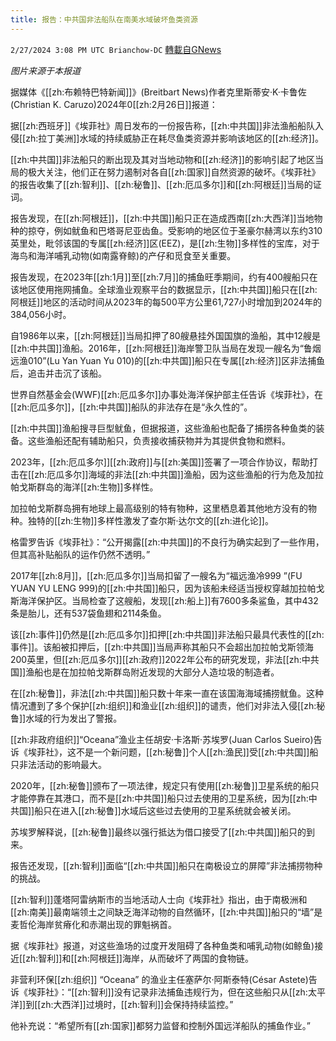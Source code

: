 ```yaml
---
title: 报告：中共国非法船队在南美水域破坏鱼类资源
---
```

`2/27/2024 3:08 PM UTC Brianchow-DC` [轉載自GNews](https://gnews.org/articles/2345908)

*图片来源于本报道*

据媒体《[[zh:布赖特巴特新闻]]》(Breitbart News)作者克里斯蒂安·K·卡鲁佐(Christian K. Caruzo)2024年0[[zh:2月26日]]报道：

据[[zh:西班牙]]《埃菲社》周日发布的一份报告称，[[zh:中共国]]非法渔船船队入侵[[zh:拉丁美洲]]水域的持续威胁正在耗尽鱼类资源并影响该地区的[[zh:经济]]。

[[zh:中共国]]非法船只的断出现及其对当地动物和[[zh:经济]]的影响引起了地区当局的极大关注，他们正在努力遏制对各自[[zh:国家]]自然资源的破坏。《埃菲社》的报告收集了[[zh:智利]]、[[zh:秘鲁]]、[[zh:厄瓜多尔]]和[[zh:阿根廷]]当局的证词。

报告发现，在[[zh:阿根廷]]，[[zh:中共国]]船只正在造成西南[[zh:大西洋]]当地物种的掠夺，例如鱿鱼和巴塔哥尼亚齿鱼。受影响的地区位于圣豪尔赫湾以东约310英里处，毗邻该国的专属[[zh:经济]]区(EEZ)，是[[zh:生物]]多样性的宝库，对于海鸟和海洋哺乳动物(如南露脊鲸)的产仔和觅食至关重要。

报告发现，在2023年[[zh:1月]]至[[zh:7月]]的捕鱼旺季期间，约有400艘船只在该地区使用拖网捕鱼。全球渔业观察平台的数据显示，[[zh:中共国]]船只在[[zh:阿根廷]]地区的活动时间从2023年的每500平方公里61,727小时增加到2024年的384,056小时。

自1986年以来，[[zh:阿根廷]]当局扣押了80艘悬挂外国国旗的渔船，其中12艘是[[zh:中共国]]渔船。2016年，[[zh:阿根廷]]海岸警卫队当局在发现一艘名为“鲁烟远渔010”(Lu Yan Yuan Yu 010)的[[zh:中共国]]船只在专属[[zh:经济]]区非法捕鱼后，追击并击沉了该船。

世界自然基金会(WWF)[[zh:厄瓜多尔]]办事处海洋保护部主任告诉《埃菲社》，在[[zh:厄瓜多尔]]，[[zh:中共国]]船队的非法存在是“永久性的”。

[[zh:中共国]]渔船搜寻巨型鱿鱼，但据报道，这些渔船也配备了捕捞各种鱼类的装备。这些渔船还配有辅助船只，负责接收捕获物并为其提供食物和燃料。

2023年，[[zh:厄瓜多尔]][[zh:政府]]与[[zh:美国]]签署了一项合作协议，帮助打击在[[zh:厄瓜多尔]]海域的非法[[zh:中共国]]渔船，因为这些渔船的行为危及加拉帕戈斯群岛的海洋[[zh:生物]]多样性。

加拉帕戈斯群岛拥有地球上最高级别的特有物种，这里栖息着其他地方没有的物种。独特的[[zh:生物]]多样性激发了查尔斯·达尔文的[[zh:进化论]]。

格雷罗告诉《埃菲社》：“公开揭露[[zh:中共国]]的不良行为确实起到了一些作用，但其高补贴船队的运作仍然不透明。”

2017年[[zh:8月]]，[[zh:厄瓜多尔]]当局扣留了一艘名为“福远渔冷999 ”(FU YUAN YU LENG 999)的[[zh:中共国]]船只，因为该船未经适当授权穿越加拉帕戈斯海洋保护区。当局检查了这艘船，发现[[zh:船上]]有7600多条鲨鱼，其中432条是胎儿，还有537袋鱼翅和2114条鱼。

该[[zh:事件]]仍然是[[zh:厄瓜多尔]]扣押[[zh:中共国]]非法船只最具代表性的[[zh:事件]]。该船被扣押后，[[zh:中共国]]当局声称其船只不会超出加拉帕戈斯领海200英里，但[[zh:厄瓜多尔]][[zh:政府]]2022年公布的研究发现，非法[[zh:中共国]]渔船也是在加拉帕戈斯群岛附近发现的大部分人造垃圾的制造者。

在[[zh:秘鲁]]，非法[[zh:中共国]]船只数十年来一直在该国海海域捕捞鱿鱼。这种情况遭到了多个保护[[zh:组织]]和渔业[[zh:组织]]的谴责，他们对非法入侵[[zh:秘鲁]]水域的行为发出了警报。

[[zh:非政府组织]]“Oceana”渔业主任胡安·卡洛斯·苏埃罗(Juan Carlos Sueiro)告诉《埃菲社》，这不是一个新问题，[[zh:秘鲁]]个人[[zh:渔民]]受[[zh:中共国]]船只非法活动的影响最大。

2020年，[[zh:秘鲁]]颁布了一项法律，规定只有使用[[zh:秘鲁]]卫星系统的船只才能停靠在其港口，而不是[[zh:中共国]]船只过去使用的卫星系统，因为[[zh:中共国]]船只在进入[[zh:秘鲁]]水域后这些过去使用的卫星系统就会被关闭。

苏埃罗解释说，[[zh:秘鲁]]最终以强行抵达为借口接受了[[zh:中共国]]船只的到来。

报告还发现，[[zh:智利]]面临“[[zh:中共国]]船只在南极设立的屏障”非法捕捞物种的挑战。

[[zh:智利]]蓬塔阿雷纳斯市的当地活动人士向《埃菲社》指出，由于南极洲和[[zh:南美]]最南端领土之间缺乏海洋动物的自然循环，[[zh:中共国]]船只的“墙”是麦哲伦海岸贫瘠化和赤潮出现的罪魁祸首。

据《埃菲社》报道，对这些渔场的过度开发阻碍了各种鱼类和哺乳动物(如鲸鱼)接近[[zh:智利]]和[[zh:阿根廷]]海岸，从而破坏了两国的食物链。

非营利环保[[zh:组织]] “Oceana” 的渔业主任塞萨尔·阿斯泰特(César Astete)告诉《埃菲社》：“[[zh:智利]]没有记录非法捕鱼违规行为，但在这些船只从[[zh:太平洋]]到[[zh:大西洋]]过境时，[[zh:智利]]会保持持续监控。”

他补充说：“希望所有[[zh:国家]]都努力监督和控制外国远洋船队的捕鱼作业。”
